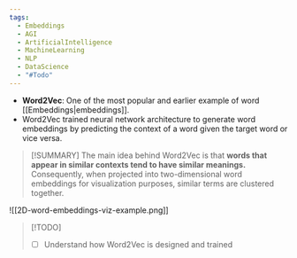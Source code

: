 ```yaml
---
tags:
  - Embeddings
  - AGI
  - ArtificialIntelligence
  - MachineLearning
  - NLP
  - DataScience
  - "#Todo"
---
```

- **Word2Vec**: One of the most popular and earlier example of word [[Embeddings|embeddings]].
- Word2Vec trained neural network architecture to generate word embeddings by predicting the context of a word given the target word or vice versa. 

> [!SUMMARY]
>  The main idea behind Word2Vec is that **words that appear in similar contexts tend to have similar meanings.** Consequently, when projected into two-dimensional word embeddings for visualization purposes, similar terms are clustered together.

![[2D-word-embeddings-viz-example.png]]

> [!TODO]
> - [ ] Understand how Word2Vec is designed and trained
